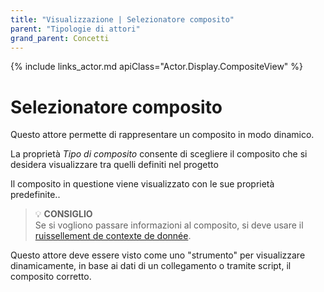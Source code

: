 ```yaml
---
title: "Visualizzazione | Selezionatore composito"
parent: "Tipologie di attori"
grand_parent: Concetti
---
```


{% include links_actor.md apiClass="Actor.Display.CompositeView" %}

# Selezionatore composito

Questo attore permette di rappresentare un composito in modo dinamico.

La proprietà *Tipo di composito* consente di scegliere il composito che si desidera visualizzare tra quelli definiti nel progetto

Il composito in questione viene visualizzato con le sue proprietà predefinite..

> 💡 **CONSIGLIO**<br>
> Se si vogliono passare informazioni al composito, si deve usare il  [ruissellement de contexte de donnée](../context.md).

Questo attore deve essere visto come uno "strumento" per visualizzare dinamicamente, in base ai dati di un collegamento o tramite script, il composito corretto.
